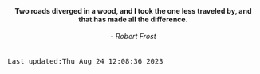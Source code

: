 
<div align="center"><b><span>Two roads diverged in a wood, and I took the one less traveled by, and that has made all the difference.</span></b><br><br><i> - Robert Frost</i></div>
<br><br><kbd>Last updated:Thu Aug 24 12:08:36 2023</kbd>